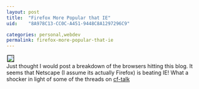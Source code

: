 ```yaml
---
layout: post
title:  "Firefox More Popular that IE"
uid:	"8A978C13-CC0C-A451-9448C8A1297296C9"

categories: personal,webdev
permalink: firefox-more-popular-that-ie
---
```

<a href='http://photos1.blogger.com/img/21/1061/640/browsers_onCybersonic.jpg'><img border='0' style='border:1px solid #000000; margin:2px' src='http://photos1.blogger.com/img/21/1061/320/browsers_onCybersonic.jpg'></a><br />Just thought I would post a breakdown of the browsers hitting this blog. It seems that Netscape (I assume its actually Firefox) is beating IE! What a shocker in light of some of the threads on <a href="http://www.houseoffusion.com">cf-talk</a>